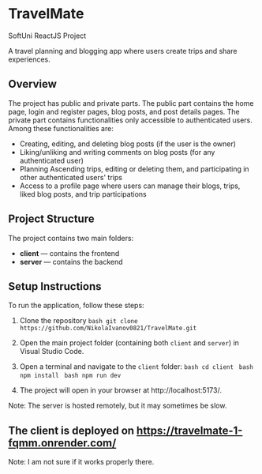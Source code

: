 # TravelMate
SoftUni ReactJS Project

A travel planning and blogging app where users create trips and share experiences.

## Overview
The project has public and private parts. The public part contains the home page, login and register pages, blog posts, and post details pages. The private part contains functionalities only accessible to authenticated users. Among these functionalities are:

- Creating, editing, and deleting blog posts (if the user is the owner)
- Liking/unliking and writing comments on blog posts (for any authenticated user)
- Planning Ascending trips, editing or deleting them, and participating in other authenticated users' trips
- Access to a profile page where users can manage their blogs, trips, liked blog posts, and trip participations

## Project Structure
The project contains two main folders:

- **client** — contains the frontend
- **server** — contains the backend

## Setup Instructions
To run the application, follow these steps:

1. Clone the repository
    ```bash git clone https://github.com/NikolaIvanov0821/TravelMate.git ```
2. Open the main project folder (containing both `client` and `server`) in Visual Studio Code.
3. Open a terminal and navigate to the `client` folder:
   ```bash cd client ```
   ```bash npm install ```
   ```bash npm run dev ```
  
4. The project will open in your browser at http://localhost:5173/.

Note: The server is hosted remotely, but it may sometimes be slow.

## The client is deployed on https://travelmate-1-fqmm.onrender.com/
Note: I am not sure if it works properly there.
